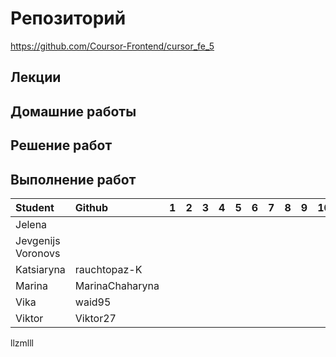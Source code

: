 # Репозиторий
https://github.com/Coursor-Frontend/cursor_fe_5  

## Лекции


## Домашние работы 


## Решение работ 

 
## Выполнение работ
| Student               | Github           | 1 | 2 | 3 | 4 | 5 | 6 | 7 | 8 | 9 | 10 | 11 | 12 |
| :-------------------- | :--------------- |:-:|:-:|:-:|:-:|:-:|:-:|:-:|:-:|:-:|:--:|:--:|:--:|
| Jelena                |                  |   |   |   |   |   |   |   |   |   |    |    |    |
| Jevgenijs Voronovs    |                  |   |   |   |   |   |   |   |   |   |    |    |    |
| Katsiaryna            | rauchtopaz-K     |   |   |   |   |   |   |   |   |   |    |    |    |
| Marina                | MarinaChaharyna  |   |   |   |   |   |   |   |   |   |    |    |    |
| Vika                  | waid95           |   |   |   |   |   |   |   |   |   |    |    |    |
| Viktor                | Viktor27         |   |   |   |   |   |   |   |   |   |    |    |    |

llzmlll
